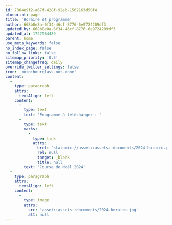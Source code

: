 ```yaml
---
id: 7364e9f2-a67f-428f-92eb-1562163d50f4
blueprint: page
title: 'Horaire et programme'
author: 668b8e8a-6f34-46cf-8776-6e9724209df3
updated_by: 668b8e8a-6f34-46cf-8776-6e9724209df3
updated_at: 1727964489
parent: home
use_meta_keywords: false
no_index_page: false
no_follow_links: false
sitemap_priority: '0.5'
sitemap_changefreq: daily
override_twitter_settings: false
icon: 'noto:hourglass-not-done'
content:
  -
    type: paragraph
    attrs:
      textAlign: left
    content:
      -
        type: text
        text: 'Programme à télécharger : '
      -
        type: text
        marks:
          -
            type: link
            attrs:
              href: 'statamic://asset::assets::documents/2024-horaire.pdf'
              rel: null
              target: _blank
              title: null
        text: 'Course de Noël 2024'
  -
    type: paragraph
    attrs:
      textAlign: left
    content:
      -
        type: image
        attrs:
          src: 'asset::assets::documents/2024-horaire.jpg'
          alt: null
---
```

